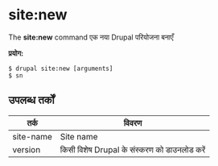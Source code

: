 # site:new
The **site:new** command एक नया Drupal परियोजना बनाएँ

**प्रयोग:**
```
$ drupal site:new [arguments] 
$ sn  
```

## उपलब्ध तर्कों  
तर्क | विवरण
---------|-------------
site-name | Site name
version | किसी विशेष Drupal के संस्करण को डाउनलोड करें

